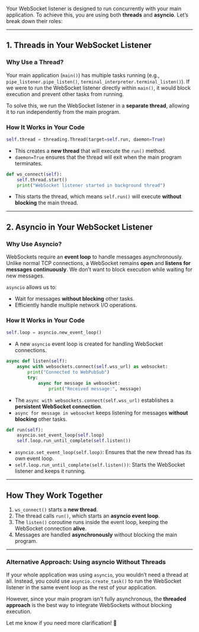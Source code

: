 Your WebSocket listener is designed to run concurrently with your main application. To achieve this, you are using both **threads** and **asyncio**. Let’s break down their roles:

---

## **1. Threads in Your WebSocket Listener**
### **Why Use a Thread?**
Your main application (`main()`) has multiple tasks running (e.g., `pipe_listener.pipe_listen()`, `terminal_interpreter.terminal_listen()`). If we were to run the WebSocket listener directly within `main()`, it would block execution and prevent other tasks from running.

To solve this, we run the WebSocket listener in a **separate thread**, allowing it to run independently from the main program.

### **How It Works in Your Code**
```python
self.thread = threading.Thread(target=self.run, daemon=True)
```
- This creates a **new thread** that will execute the `run()` method.
- `daemon=True` ensures that the thread will exit when the main program terminates.

```python
def ws_connect(self):
    self.thread.start()
    print("WebSocket listener started in background thread")
```
- This starts the thread, which means `self.run()` will execute **without blocking** the main thread.

---

## **2. Asyncio in Your WebSocket Listener**
### **Why Use Asyncio?**
WebSockets require an **event loop** to handle messages asynchronously. Unlike normal TCP connections, a WebSocket remains **open** and **listens for messages continuously**. We don’t want to block execution while waiting for new messages.

`asyncio` allows us to:
- Wait for messages **without blocking** other tasks.
- Efficiently handle multiple network I/O operations.

### **How It Works in Your Code**
```python
self.loop = asyncio.new_event_loop()
```
- A new `asyncio` event loop is created for handling WebSocket connections.

```python
async def listen(self):
    async with websockets.connect(self.wss_url) as websocket:
        print("Connected to WebPubSub")
        try:
            async for message in websocket:
                print("Received message:", message)
```
- The `async with websockets.connect(self.wss_url)` establishes a **persistent WebSocket connection**.
- `async for message in websocket` keeps listening for messages **without blocking** other tasks.

```python
def run(self):
    asyncio.set_event_loop(self.loop)
    self.loop.run_until_complete(self.listen())
```
- `asyncio.set_event_loop(self.loop)`: Ensures that the new thread has its own event loop.
- `self.loop.run_until_complete(self.listen())`: Starts the WebSocket listener and keeps it running.

---

## **How They Work Together**
1. `ws_connect()` starts a **new thread**.
2. The thread calls `run()`, which starts an **asyncio event loop**.
3. The `listen()` coroutine runs inside the event loop, keeping the WebSocket connection **alive**.
4. Messages are handled **asynchronously** without blocking the main program.

---

### **Alternative Approach: Using asyncio Without Threads**
If your whole application was using `asyncio`, you wouldn’t need a thread at all. Instead, you could use `asyncio.create_task()` to run the WebSocket listener in the same event loop as the rest of your application.

However, since your main program isn't fully asynchronous, the **threaded approach** is the best way to integrate WebSockets without blocking execution.

Let me know if you need more clarification! 🚀